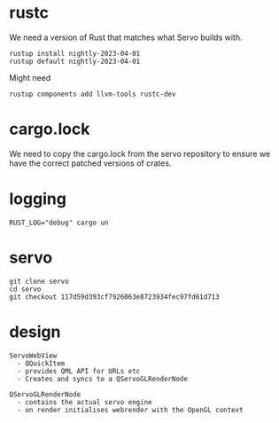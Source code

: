 

# rustc

We need a version of Rust that matches what Servo builds with.

```console
rustup install nightly-2023-04-01
rustup default nightly-2023-04-01
```

Might need

```console
rustup components add llvm-tools rustc-dev
```

# cargo.lock

We need to copy the cargo.lock from the servo repository to ensure we have the correct patched versions of crates.

# logging

```
RUST_LOG="debug" cargo un
```

# servo

```console
git clone servo
cd servo
git checkout 117d59d393cf7926063e8723934fec97fd61d713
```

# design

```
ServoWebView
  - QQuickItem
  - provides QML API for URLs etc
  - Creates and syncs to a QServoGLRenderNode

QServoGLRenderNode
  - contains the actual servo engine
  - on render initialises webrender with the OpenGL context
```
